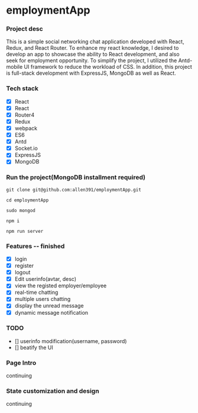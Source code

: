 # employmentApp

### Project desc
This is a simple social networking chat application developed with React, Redux, and React Router. To enhance my react knowledge, I desired to develop an app to showcase the ability to React development, and also seek for employment opportunity. To simplify the project, I utilized the Antd-mobile UI framework to reduce the workload of CSS. In addition, this project is full-stack development with ExpressJS, MongoDB as well as React. 

### Tech stack
- [x] React
- [x] React 
- [x] Router4
- [x] Redux
- [x] webpack
- [x] ES6
- [x] Antd
- [x] Socket.io
- [x] ExpressJS
- [x] MongoDB

### Run the project(MongoDB installment required)
```
git clone git@github.com:allen391/employmentApp.git

cd employmentApp

sudo mongod

npm i

npm run server

```
### Features -- finished
- [x] login
- [x] register
- [x] logout
- [x] Edit userinfo(avtar, desc)
- [x] view the registed employer/employee
- [x] real-time chatting
- [x] multiple users chatting
- [x] display the unread message
- [x] dynamic message notification 

### TODO 
- [] userinfo modification(username, password)
- [] beatify the UI 

### Page Intro
continuing

### State customization and design
continuing
